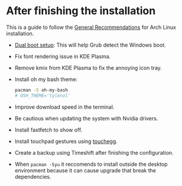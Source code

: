 # After finishing the installation

This is a guide to follow the [General Recommendations](https://wiki.archlinux.org/title/General_recommendations) for Arch Linux installation.

- [Dual boot setup](./dual-boot.md): This will help Grub detect the Windows boot.

- Fix font rendering issue in KDE Plasma.

- Remove kmix from KDE Plasma to fix the annoying icon tray.

- Install oh my bash theme:

    ```bash
    pacman -S oh-my-bash
    # OSH_THEME='tylenol'
    ```

- Improve download speed in the terminal.

- Be cautious when updating the system with Nvidia drivers.

- Install fastfetch to show off.

- Install touchpad gestures using [touchegg](../os/touchpad.sh).

- Create a backup using Timeshift after finishing the configuration.

- When `pacman -Syu` it reccomends to install outside the desktop environment because it can cause upgrade that break the dependencies.